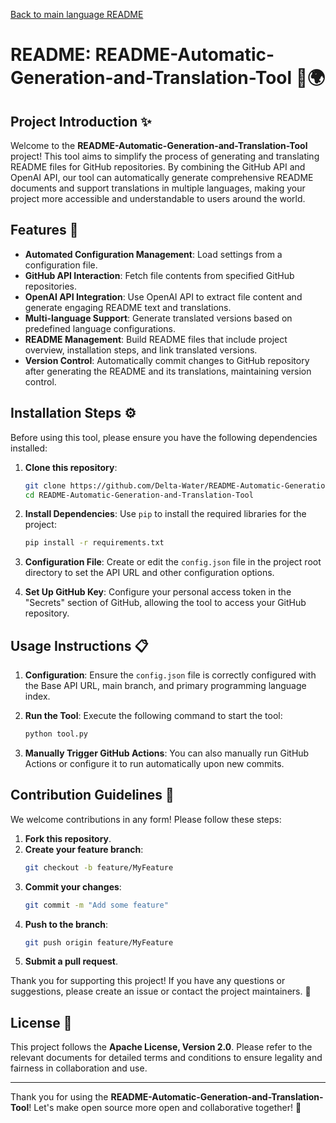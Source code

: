 [Back to main language README](README.md)

# README: README-Automatic-Generation-and-Translation-Tool 📄🌍

## Project Introduction ✨

Welcome to the **README-Automatic-Generation-and-Translation-Tool** project! This tool aims to simplify the process of generating and translating README files for GitHub repositories. By combining the GitHub API and OpenAI API, our tool can automatically generate comprehensive README documents and support translations in multiple languages, making your project more accessible and understandable to users around the world.

## Features 🚀

- **Automated Configuration Management**: Load settings from a configuration file.
- **GitHub API Interaction**: Fetch file contents from specified GitHub repositories.
- **OpenAI API Integration**: Use OpenAI API to extract file content and generate engaging README text and translations.
- **Multi-language Support**: Generate translated versions based on predefined language configurations.
- **README Management**: Build README files that include project overview, installation steps, and link translated versions.
- **Version Control**: Automatically commit changes to GitHub repository after generating the README and its translations, maintaining version control.

## Installation Steps ⚙️

Before using this tool, please ensure you have the following dependencies installed:

1. **Clone this repository**:
   ```bash
   git clone https://github.com/Delta-Water/README-Automatic-Generation-and-Translation-Tool.git
   cd README-Automatic-Generation-and-Translation-Tool
   ```

2. **Install Dependencies**:
   Use `pip` to install the required libraries for the project:
   ```bash
   pip install -r requirements.txt
   ```

3. **Configuration File**: Create or edit the `config.json` file in the project root directory to set the API URL and other configuration options.

4. **Set Up GitHub Key**: Configure your personal access token in the "Secrets" section of GitHub, allowing the tool to access your GitHub repository.

## Usage Instructions 📋

1. **Configuration**: Ensure the `config.json` file is correctly configured with the Base API URL, main branch, and primary programming language index.

2. **Run the Tool**: Execute the following command to start the tool:
   ```bash
   python tool.py
   ```

3. **Manually Trigger GitHub Actions**: You can also manually run GitHub Actions or configure it to run automatically upon new commits.

## Contribution Guidelines 🤝

We welcome contributions in any form! Please follow these steps:
1. **Fork this repository**.
2. **Create your feature branch**:
   ```bash
   git checkout -b feature/MyFeature
   ```
3. **Commit your changes**:
   ```bash
   git commit -m "Add some feature"
   ```
4. **Push to the branch**:
   ```bash
   git push origin feature/MyFeature
   ```
5. **Submit a pull request**.

Thank you for supporting this project! If you have any questions or suggestions, please create an issue or contact the project maintainers. 🙏

## License 📜

This project follows the **Apache License, Version 2.0**. Please refer to the relevant documents for detailed terms and conditions to ensure legality and fairness in collaboration and use.

---

Thank you for using the **README-Automatic-Generation-and-Translation-Tool**! Let's make open source more open and collaborative together! 💪